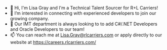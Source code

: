 - 👋 Hi, I'm Lisa Gray and I'm a Technical Talent Sourcer for R+L Carriers!
- 👀 I’m interested in connecting with experienced developers to join our growing company. 
- 🌱 Our IMT department is always looking to to add C#/.NET Developers and Oracle Developers to our team! 
- 📫 You can reach me at Lisa.Gray@rlcarriers.com or apply directly to our website at https://careers.rlcarriers.com/



<!---
LisaGrayRLCarriers/LisaGrayRLCarriers is a ✨ special ✨ repository because its `README.md` (this file) appears on your GitHub profile.
You can click the Preview link to take a look at your changes.
--->
